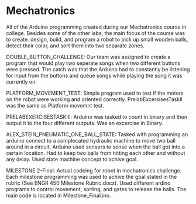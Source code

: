 # Mechatronics
All of the Arduino programming created during our Mechatronics course in college. Besides some of the other labs, the main focus of the course was to create. design, build, and program a robot to pick up small wooden balls, detect their color, and sort them into two separate zones. 

DOUBLE_BUTTON_CHALLENGE:
Our team was assigned to create a program that would play two seperate songs when two different buttons were pressed. The catch was that the Arduino had to constantly be listening for input from the buttons and queue songs while playing the song it was currently on. 

PLATFORM_MOVEMENT_TEST:
Simple program used to test if the motors on the robot were working and oriented correctly. 
PrelabExcersisesTaskII was the same as Platform movemnt test.

PRELABEXERCISESTASKIII:
Arduino was tasked to count in binary and then output it to the four different outputs. Was an excercise in Binary. 

ALEX_STEIN_PNEUMATIC_ONE_BALL_STATE:
Tasked with programming an arduino connect to a complecated hydraulic machine to move two ball around in a circuit. Arduino used sensors to sense when the ball got into a certain location. Had to keep two balls from hitting each other and without any delay. Used state machine concept to achive goal. 

MILESTONE 2-Final:
Actual codeing for robot in mechatronics challenge. Each milestone programming was used to achive the goal stated in the rubric (See ENGR 450 Milestone Rubric.docx). Used different ardino programs to control movement, sorting, and gates to release the balls. The main code is located in Milestone_Final.ino.
